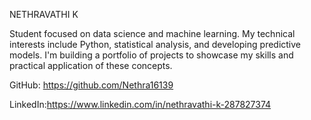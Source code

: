 
NETHRAVATHI K

Student focused on data science and machine learning. My technical interests include Python, statistical analysis, and developing predictive models. I'm building a portfolio of projects to showcase my skills and practical application of these concepts.

GitHub: https://github.com/Nethra16139

LinkedIn:https://www.linkedin.com/in/nethravathi-k-287827374

